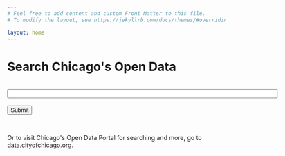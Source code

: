 ```yaml
---
# Feel free to add content and custom Front Matter to this file.
# To modify the layout, see https://jekyllrb.com/docs/themes/#overriding-theme-defaults

layout: home
---
```

<div class="container"> 

<h1>Search Chicago's Open Data</h1>
<br>
<form action="https://data.cityofchicago.org/browse?">
  <input type="text" id="q" name="q" size=75><br><br>
  <input type="submit" value="Submit">
</form>
<br>
<p>Or to visit Chicago's Open Data Portal for searching and more, go to <a href="https://data.cityofchicago.org">data.cityofchicago.org</a>.</p>
<br>
</div>

<!-- Hold for now
<canvas id="deptVisitsDownloadsChart" width="200" height="500"></canvas>
<canvas id="deptRowsChart" width="200" height="500"></canvas>
-->



